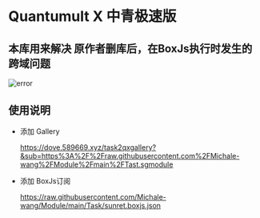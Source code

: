 # Quantumult X 中青极速版


## 本库用来解决 原作者删库后，在BoxJs执行时发生的跨域问题


![error](![image](https://user-images.githubusercontent.com/50142409/121624702-9220c300-caa4-11eb-8c41-cc5612fd8e28.png))

## 使用说明

- 添加 Gallery
  
  https://dove.589669.xyz/task2qxgallery?&sub=https%3A%2F%2Fraw.githubusercontent.com%2FMichale-wang%2FModule%2Fmain%2FTast.sgmodule

- 添加 BoxJs订阅 

  https://raw.githubusercontent.com/Michale-wang/Module/main/Task/sunret.boxjs.json

